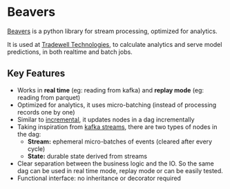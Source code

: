 
# Beavers

[Beavers][1] is a python library for stream processing, optimized for analytics. 

It is used at [Tradewell Technologies][2], 
to calculate analytics and serve model predictions,
in both realtime and batch jobs.

## Key Features


* Works in **real time** (eg: reading from kafka) and **replay mode** (eg: reading from parquet)
* Optimized for analytics, it uses micro-batching (instead of processing records one by one)
* Similar to [incremental][3], it  updates nodes in a dag incrementally
* Taking inspiration from [kafka streams][4], there are two types of nodes in the dag:
  * **Stream:** ephemeral micro-batches of events (cleared after every cycle)
  * **State:** durable state derived from streams
* Clear separation between the business logic and the IO. 
  So the same dag can be used in real time mode, replay mode or can be easily tested.
* Functional interface: no inheritance or decorator required


[1]: https://github.com/tradewelltech/beavers
[2]: https://www.tradewelltech.co/
[3]: https://github.com/janestreet/incremental
[4]: https://www.confluent.io/blog/kafka-streams-tables-part-1-event-streaming/
